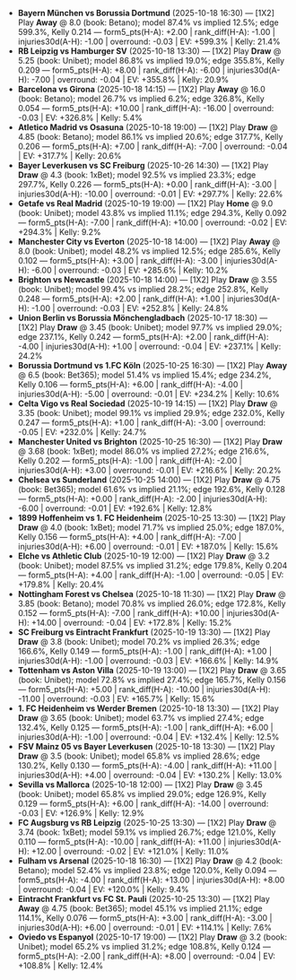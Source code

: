 - **Bayern München vs Borussia Dortmund** (2025-10-18 16:30) — [1X2] Play **Away** @ 8.0 (book: Betano); model 87.4% vs implied 12.5%; edge 599.3%, Kelly 0.214 — form5_pts(H-A): +2.00 | rank_diff(H-A): -1.00 | injuries30d(A-H): -1.00 | overround: -0.03 | EV: +599.3% | Kelly: 21.4%
- **RB Leipzig vs Hamburger SV** (2025-10-18 13:30) — [1X2] Play **Draw** @ 5.25 (book: Unibet); model 86.8% vs implied 19.0%; edge 355.8%, Kelly 0.209 — form5_pts(H-A): +8.00 | rank_diff(H-A): -6.00 | injuries30d(A-H): -7.00 | overround: -0.04 | EV: +355.8% | Kelly: 20.9%
- **Barcelona vs Girona** (2025-10-18 14:15) — [1X2] Play **Away** @ 16.0 (book: Betano); model 26.7% vs implied 6.2%; edge 326.8%, Kelly 0.054 — form5_pts(H-A): +10.00 | rank_diff(H-A): -16.00 | overround: -0.03 | EV: +326.8% | Kelly: 5.4%
- **Atletico Madrid vs Osasuna** (2025-10-18 19:00) — [1X2] Play **Draw** @ 4.85 (book: Betano); model 86.1% vs implied 20.6%; edge 317.7%, Kelly 0.206 — form5_pts(H-A): +7.00 | rank_diff(H-A): -7.00 | overround: -0.04 | EV: +317.7% | Kelly: 20.6%
- **Bayer Leverkusen vs SC Freiburg** (2025-10-26 14:30) — [1X2] Play **Draw** @ 4.3 (book: 1xBet); model 92.5% vs implied 23.3%; edge 297.7%, Kelly 0.226 — form5_pts(H-A): +0.00 | rank_diff(H-A): -3.00 | injuries30d(A-H): -10.00 | overround: -0.01 | EV: +297.7% | Kelly: 22.6%
- **Getafe vs Real Madrid** (2025-10-19 19:00) — [1X2] Play **Home** @ 9.0 (book: Unibet); model 43.8% vs implied 11.1%; edge 294.3%, Kelly 0.092 — form5_pts(H-A): -7.00 | rank_diff(H-A): +10.00 | overround: -0.02 | EV: +294.3% | Kelly: 9.2%
- **Manchester City vs Everton** (2025-10-18 14:00) — [1X2] Play **Away** @ 8.0 (book: Unibet); model 48.2% vs implied 12.5%; edge 285.6%, Kelly 0.102 — form5_pts(H-A): +3.00 | rank_diff(H-A): -3.00 | injuries30d(A-H): -6.00 | overround: -0.03 | EV: +285.6% | Kelly: 10.2%
- **Brighton vs Newcastle** (2025-10-18 14:00) — [1X2] Play **Draw** @ 3.55 (book: Unibet); model 99.4% vs implied 28.2%; edge 252.8%, Kelly 0.248 — form5_pts(H-A): +2.00 | rank_diff(H-A): +1.00 | injuries30d(A-H): -1.00 | overround: -0.03 | EV: +252.8% | Kelly: 24.8%
- **Union Berlin vs Borussia Mönchengladbach** (2025-10-17 18:30) — [1X2] Play **Draw** @ 3.45 (book: Unibet); model 97.7% vs implied 29.0%; edge 237.1%, Kelly 0.242 — form5_pts(H-A): +2.00 | rank_diff(H-A): -4.00 | injuries30d(A-H): +1.00 | overround: -0.04 | EV: +237.1% | Kelly: 24.2%
- **Borussia Dortmund vs 1.FC Köln** (2025-10-25 16:30) — [1X2] Play **Away** @ 6.5 (book: Bet365); model 51.4% vs implied 15.4%; edge 234.2%, Kelly 0.106 — form5_pts(H-A): +6.00 | rank_diff(H-A): -4.00 | injuries30d(A-H): -5.00 | overround: -0.01 | EV: +234.2% | Kelly: 10.6%
- **Celta Vigo vs Real Sociedad** (2025-10-19 14:15) — [1X2] Play **Draw** @ 3.35 (book: Unibet); model 99.1% vs implied 29.9%; edge 232.0%, Kelly 0.247 — form5_pts(H-A): +1.00 | rank_diff(H-A): -3.00 | overround: -0.05 | EV: +232.0% | Kelly: 24.7%
- **Manchester United vs Brighton** (2025-10-25 16:30) — [1X2] Play **Draw** @ 3.68 (book: 1xBet); model 86.0% vs implied 27.2%; edge 216.6%, Kelly 0.202 — form5_pts(H-A): -1.00 | rank_diff(H-A): -2.00 | injuries30d(A-H): +3.00 | overround: -0.01 | EV: +216.6% | Kelly: 20.2%
- **Chelsea vs Sunderland** (2025-10-25 14:00) — [1X2] Play **Draw** @ 4.75 (book: Bet365); model 61.6% vs implied 21.1%; edge 192.6%, Kelly 0.128 — form5_pts(H-A): +0.00 | rank_diff(H-A): -2.00 | injuries30d(A-H): -6.00 | overround: -0.01 | EV: +192.6% | Kelly: 12.8%
- **1899 Hoffenheim vs 1. FC Heidenheim** (2025-10-25 13:30) — [1X2] Play **Draw** @ 4.0 (book: 1xBet); model 71.7% vs implied 25.0%; edge 187.0%, Kelly 0.156 — form5_pts(H-A): +4.00 | rank_diff(H-A): -7.00 | injuries30d(A-H): +6.00 | overround: -0.01 | EV: +187.0% | Kelly: 15.6%
- **Elche vs Athletic Club** (2025-10-19 12:00) — [1X2] Play **Draw** @ 3.2 (book: Unibet); model 87.5% vs implied 31.2%; edge 179.8%, Kelly 0.204 — form5_pts(H-A): +4.00 | rank_diff(H-A): -1.00 | overround: -0.05 | EV: +179.8% | Kelly: 20.4%
- **Nottingham Forest vs Chelsea** (2025-10-18 11:30) — [1X2] Play **Draw** @ 3.85 (book: Betano); model 70.8% vs implied 26.0%; edge 172.8%, Kelly 0.152 — form5_pts(H-A): -7.00 | rank_diff(H-A): +10.00 | injuries30d(A-H): +14.00 | overround: -0.04 | EV: +172.8% | Kelly: 15.2%
- **SC Freiburg vs Eintracht Frankfurt** (2025-10-19 13:30) — [1X2] Play **Draw** @ 3.8 (book: Unibet); model 70.2% vs implied 26.3%; edge 166.6%, Kelly 0.149 — form5_pts(H-A): -1.00 | rank_diff(H-A): +1.00 | injuries30d(A-H): -1.00 | overround: -0.03 | EV: +166.6% | Kelly: 14.9%
- **Tottenham vs Aston Villa** (2025-10-19 13:00) — [1X2] Play **Draw** @ 3.65 (book: Unibet); model 72.8% vs implied 27.4%; edge 165.7%, Kelly 0.156 — form5_pts(H-A): +5.00 | rank_diff(H-A): -10.00 | injuries30d(A-H): -11.00 | overround: -0.03 | EV: +165.7% | Kelly: 15.6%
- **1. FC Heidenheim vs Werder Bremen** (2025-10-18 13:30) — [1X2] Play **Draw** @ 3.65 (book: Unibet); model 63.7% vs implied 27.4%; edge 132.4%, Kelly 0.125 — form5_pts(H-A): -1.00 | rank_diff(H-A): +6.00 | injuries30d(A-H): -1.00 | overround: -0.04 | EV: +132.4% | Kelly: 12.5%
- **FSV Mainz 05 vs Bayer Leverkusen** (2025-10-18 13:30) — [1X2] Play **Draw** @ 3.5 (book: Unibet); model 65.8% vs implied 28.6%; edge 130.2%, Kelly 0.130 — form5_pts(H-A): -4.00 | rank_diff(H-A): +11.00 | injuries30d(A-H): +4.00 | overround: -0.04 | EV: +130.2% | Kelly: 13.0%
- **Sevilla vs Mallorca** (2025-10-18 12:00) — [1X2] Play **Draw** @ 3.45 (book: Unibet); model 65.8% vs implied 29.0%; edge 126.9%, Kelly 0.129 — form5_pts(H-A): +6.00 | rank_diff(H-A): -14.00 | overround: -0.03 | EV: +126.9% | Kelly: 12.9%
- **FC Augsburg vs RB Leipzig** (2025-10-25 13:30) — [1X2] Play **Draw** @ 3.74 (book: 1xBet); model 59.1% vs implied 26.7%; edge 121.0%, Kelly 0.110 — form5_pts(H-A): -10.00 | rank_diff(H-A): +11.00 | injuries30d(A-H): +12.00 | overround: -0.02 | EV: +121.0% | Kelly: 11.0%
- **Fulham vs Arsenal** (2025-10-18 16:30) — [1X2] Play **Draw** @ 4.2 (book: Betano); model 52.4% vs implied 23.8%; edge 120.0%, Kelly 0.094 — form5_pts(H-A): -4.00 | rank_diff(H-A): +13.00 | injuries30d(A-H): +8.00 | overround: -0.04 | EV: +120.0% | Kelly: 9.4%
- **Eintracht Frankfurt vs FC St. Pauli** (2025-10-25 13:30) — [1X2] Play **Away** @ 4.75 (book: Bet365); model 45.1% vs implied 21.1%; edge 114.1%, Kelly 0.076 — form5_pts(H-A): +3.00 | rank_diff(H-A): -3.00 | injuries30d(A-H): +6.00 | overround: -0.01 | EV: +114.1% | Kelly: 7.6%
- **Oviedo vs Espanyol** (2025-10-17 19:00) — [1X2] Play **Draw** @ 3.2 (book: Unibet); model 65.2% vs implied 31.2%; edge 108.8%, Kelly 0.124 — form5_pts(H-A): -2.00 | rank_diff(H-A): +8.00 | overround: -0.04 | EV: +108.8% | Kelly: 12.4%
